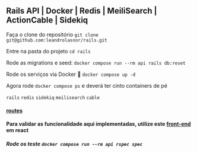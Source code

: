 ## Rails API | Docker | Redis | MeiliSearch | ActionCable | Sidekiq

Faça o clone do repositório `git clone git@github.com:leandrolasnor/rails.git`

Entre na pasta do projeto `cd rails`

Rode as migrations e seed: `docker compose run --rm api rails db:reset`

Rode os serviços via Docker :whale: `docker compose up -d`

Agora rode `docker compose ps` e deverá ter cinto containers de pé

`rails` `redis` `sidekiq`
`meilisearch` `cable`

#### [routes](http://localhost:3000/rails/info/routes)

****Para validar as funcionalidade aqui implementadas, utilize este [front-end](https://github.com/leandrolasnor/react) em react****

##### Rode os teste `docker compose run --rm api rspec spec`
